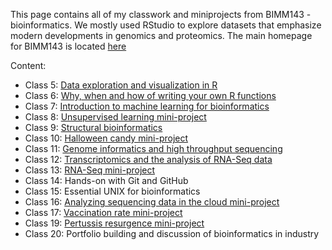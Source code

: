 This page contains all of my classwork and miniprojects  from BIMM143 - bioinformatics. We mostly used RStudio to explore datasets that emphasize modern developments in genomics and proteomics.  The main homepage for BIMM143 is located [here](https://marcos-diazg.github.io/BIMM143_SP23/)

Content:
- Class 5: [Data exploration and visualization in R](https://github.com/dpatters-bio/bimm143/blob/main/Class05.html)
- Class 6: [Why, when and how of writing your own R functions](https://github.com/dpatters-bio/bimm143/blob/main/Class-06-Lab.pdf)
- Class 7: [Introduction to machine learning for bioinformatics](https://github.com/dpatters-bio/bimm143/blob/main/class07.pdf)
- Class 8: [Unsupervised learning mini-project](https://github.com/dpatters-bio/bimm143/blob/main/Class08.pdf)
- Class 9: [Structural bioinformatics](https://github.com/dpatters-bio/bimm143/blob/main/Class09.pdf)
- Class 10: [Halloween candy mini-project](https://github.com/dpatters-bio/bimm143/blob/main/Class10..pdf)
- Class 11: [Genome informatics and high throughput sequencing](https://github.com/dpatters-bio/bimm143/blob/main/class%2011.pdf)
- Class 12: [Transcriptomics and the analysis of RNA-Seq data](https://github.com/dpatters-bio/bimm143/blob/main/Class%2012%20.pdf)
- Class 13: [RNA-Seq mini-project](https://github.com/dpatters-bio/bimm143/blob/main/Class13.pdf)
- Class 14: Hands-on with Git and GitHub
- Class 15: Essential UNIX for bioinformatics
- Class 16: [Analyzing sequencing data in the cloud mini-project](https://github.com/dpatters-bio/bimm143/blob/main/Class-16.pdf)
- Class 17: [Vaccination rate mini-project](https://github.com/dpatters-bio/bimm143/blob/main/Class17.pdf)
- Class 19: [Pertussis resurgence mini-project](https://github.com/dpatters-bio/bimm143/blob/main/Class%2019.md)
- Class 20: Portfolio building and discussion of bioinformatics in industry

